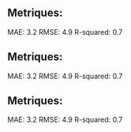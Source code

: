 ## Metriques:
MAE:  3.2 
RMSE:  4.9 
R-squared: 0.7
## Metriques:
MAE:  3.2 
RMSE:  4.9 
R-squared: 0.7
## Metriques:
MAE:  3.2 
RMSE:  4.9 
R-squared: 0.7
